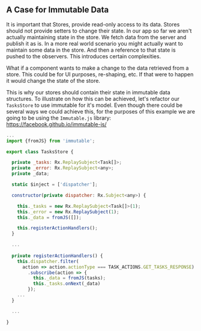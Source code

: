 ## A Case for Immutable Data

It is important that Stores, provide read-only access to its data. Stores should not provide setters to change their state. In our app so far we aren't actually maintaining state in the store. We fetch data from the server and publish it as is. In a more real world scenario you might actually want to maintain some data in the store. And then a reference to that state is pushed to the observers. This introduces certain complexities.

What if a component wants to make a change to the data retrieved from a store. This could be for UI purposes, re-shaping, etc. If that were to happen it would change the state of the store.

This is why our stores should contain their state in immutable data structures. To illustrate on how this can be achieved, let's refactor our `TasksStore` to use immutable for it's model. Even though there could be several ways we could achieve this, for the purposes of this example we are going to be using the `Immutable.js` library: https://facebook.github.io/immutable-js/

```javascript
...
import {fromJS} from 'immutable';

export class TasksStore {

  private _tasks: Rx.ReplaySubject<Task[]>;
  private _error: Rx.ReplaySubject<any>;
  private _data;

  static $inject = ['dispatcher'];

  constructor(private dispatcher: Rx.Subject<any>) {

    this._tasks = new Rx.ReplaySubject<Task[]>(1);
    this._error = new Rx.ReplaySubject(1);
    this._data = fromJS([]);

    this.registerActionHandlers();
  }

  ...
  
  private registerActionHandlers() {
    this.dispatcher.filter(
      action => action.actionType === TASK_ACTIONS.GET_TASKS_RESPONSE)
        .subscribe(action => {
          this._data = fromJS(tasks);
          this._tasks.onNext(_data)
        });
    ...
  }

  ...

}
```
